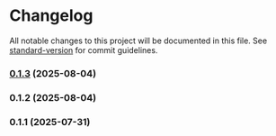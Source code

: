 # Changelog

All notable changes to this project will be documented in this file. See [standard-version](https://github.com/conventional-changelog/standard-version) for commit guidelines.

### [0.1.3](https://github.com/bert-y/moveable-layout/compare/v0.1.2...v0.1.3) (2025-08-04)

### 0.1.2 (2025-08-04)

### 0.1.1 (2025-07-31)
